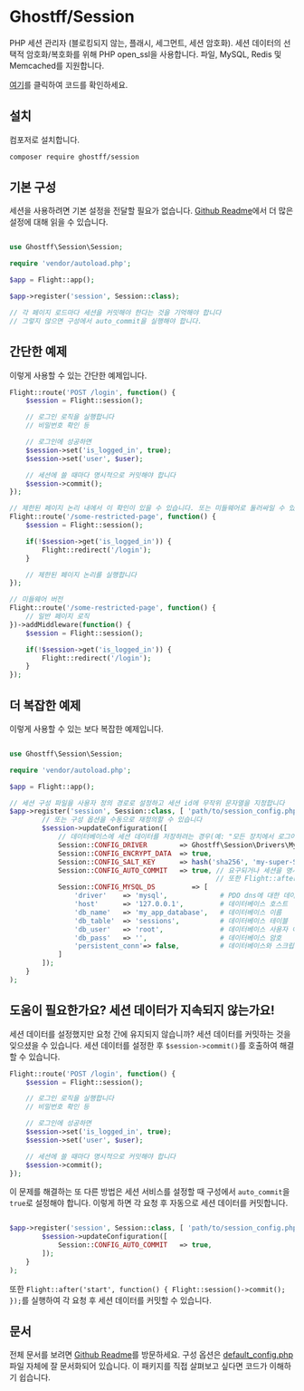 # Ghostff/Session

PHP 세션 관리자 (블로킹되지 않는, 플래시, 세그먼트, 세션 암호화). 세션 데이터의 선택적 암호화/복호화를 위해 PHP open_ssl을 사용합니다. 파일, MySQL, Redis 및 Memcached를 지원합니다.

[여기](https://github.com/Ghostff/Session)를 클릭하여 코드를 확인하세요.

## 설치

컴포저로 설치합니다.

```bash
composer require ghostff/session
```

## 기본 구성

세션을 사용하려면 기본 설정을 전달할 필요가 없습니다. [Github Readme](https://github.com/Ghostff/Session)에서 더 많은 설정에 대해 읽을 수 있습니다.

```php

use Ghostff\Session\Session;

require 'vendor/autoload.php';

$app = Flight::app();

$app->register('session', Session::class);

// 각 페이지 로드마다 세션을 커밋해야 한다는 것을 기억해야 합니다
// 그렇지 않으면 구성에서 auto_commit을 실행해야 합니다.
```

## 간단한 예제

이렇게 사용할 수 있는 간단한 예제입니다.

```php
Flight::route('POST /login', function() {
	$session = Flight::session();

	// 로그인 로직을 실행합니다
	// 비밀번호 확인 등

	// 로그인에 성공하면
	$session->set('is_logged_in', true);
	$session->set('user', $user);

	// 세션에 쓸 때마다 명시적으로 커밋해야 합니다
	$session->commit();
});

// 제한된 페이지 논리 내에서 이 확인이 있을 수 있습니다. 또는 미들웨어로 둘러싸일 수 있습니다.
Flight::route('/some-restricted-page', function() {
	$session = Flight::session();

	if(!$session->get('is_logged_in')) {
		Flight::redirect('/login');
	}

	// 제한된 페이지 논리를 실행합니다
});

// 미들웨어 버전
Flight::route('/some-restricted-page', function() {
	// 일반 페이지 로직
})->addMiddleware(function() {
	$session = Flight::session();

	if(!$session->get('is_logged_in')) {
		Flight::redirect('/login');
	}
});
```

## 더 복잡한 예제

이렇게 사용할 수 있는 보다 복잡한 예제입니다.

```php

use Ghostff\Session\Session;

require 'vendor/autoload.php';

$app = Flight::app();

// 세션 구성 파일을 사용자 정의 경로로 설정하고 세션 id에 무작위 문자열을 지정합니다
$app->register('session', Session::class, [ 'path/to/session_config.php', bin2hex(random_bytes(32)) ], function(Session $session) {
		// 또는 구성 옵션을 수동으로 재정의할 수 있습니다
		$session->updateConfiguration([
			// 데이터베이스에 세션 데이터를 저장하려는 경우(예: "모든 장치에서 로그아웃")
			Session::CONFIG_DRIVER        => Ghostff\Session\Drivers\MySql::class,
			Session::CONFIG_ENCRYPT_DATA  => true,
			Session::CONFIG_SALT_KEY      => hash('sha256', 'my-super-S3CR3T-salt'), // 이 부분을 다른 값으로 변경하십시오
			Session::CONFIG_AUTO_COMMIT   => true, // 요구되거나 세션을 명시적으로 커밋하기 어려운 경우에만 실행하세요
												   // 또한 Flight::after('start', function() { Flight::session()->commit(); });를 실행할 수도 있습니다
			Session::CONFIG_MYSQL_DS         => [
				'driver'    => 'mysql',             # PDO dns에 대한 데이터베이스 드라이버 예(mysql:host=...;dbname=...)
				'host'      => '127.0.0.1',         # 데이터베이스 호스트
				'db_name'   => 'my_app_database',   # 데이터베이스 이름
				'db_table'  => 'sessions',          # 데이터베이스 테이블
				'db_user'   => 'root',              # 데이터베이스 사용자 이름
				'db_pass'   => '',                  # 데이터베이스 암호
				'persistent_conn'=> false,          # 데이터베이스와 스크립트 간 통신할 때 새로운 연결을 설정하는 오버헤드를 피하면서 빠른 웹 애플리케이션을 만듭니다. 역면은 스스로 찾으십시오
			]
		]);
	}
);
```

## 도움이 필요한가요? 세션 데이터가 지속되지 않는가요!

세션 데이터를 설정했지만 요청 간에 유지되지 않습니까? 세션 데이터를 커밋하는 것을 잊으셨을 수 있습니다. 세션 데이터를 설정한 후 `$session->commit()`를 호출하여 해결할 수 있습니다.

```php
Flight::route('POST /login', function() {
	$session = Flight::session();

	// 로그인 로직을 실행합니다
	// 비밀번호 확인 등

	// 로그인에 성공하면
	$session->set('is_logged_in', true);
	$session->set('user', $user);

	// 세션에 쓸 때마다 명시적으로 커밋해야 합니다
	$session->commit();
});
```

이 문제를 해결하는 또 다른 방법은 세션 서비스를 설정할 때 구성에서 `auto_commit`을 `true`로 설정해야 합니다. 이렇게 하면 각 요청 후 자동으로 세션 데이터를 커밋합니다.

```php

$app->register('session', Session::class, [ 'path/to/session_config.php', bin2hex(random_bytes(32)) ], function(Session $session) {
		$session->updateConfiguration([
			Session::CONFIG_AUTO_COMMIT   => true,
		]);
	}
);
```

또한 `Flight::after('start', function() { Flight::session()->commit(); });`를 실행하여 각 요청 후 세션 데이터를 커밋할 수 있습니다.

## 문서

전체 문서를 보려면 [Github Readme](https://github.com/Ghostff/Session)를 방문하세요. 구성 옵션은 [default_config.php](https://github.com/Ghostff/Session/blob/master/src/default_config.php) 파일 자체에 잘 문서화되어 있습니다. 이 패키지를 직접 살펴보고 싶다면 코드가 이해하기 쉽습니다.